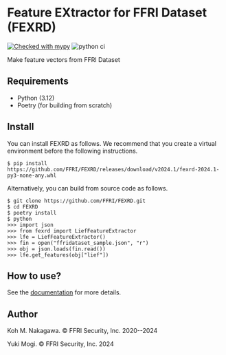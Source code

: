 Feature EXtractor for FFRI Dataset (FEXRD)
=======================================
[![Checked with mypy](http://www.mypy-lang.org/static/mypy_badge.svg)](http://mypy-lang.org/)
![python ci](https://github.com/FFRI/FEXRD/workflows/python%20ci/badge.svg)

Make feature vectors from FFRI Dataset

Requirements
---------------------------------------
- Python (3.12)
- Poetry (for building from scratch)

Install
---------------------------------------

You can install FEXRD as follows. We recommend that you create a virtual environment before the following instructions.

```
$ pip install https://github.com/FFRI/FEXRD/releases/download/v2024.1/fexrd-2024.1-py3-none-any.whl
```

Alternatively, you can build from source code as follows.

```
$ git clone https://github.com/FFRI/FEXRD.git
$ cd FEXRD
$ poetry install
$ python
>>> import json
>>> from fexrd import LiefFeatureExtractor
>>> lfe = LiefFeatureExtractor()
>>> fin = open("ffridataset_sample.json", "r")
>>> obj = json.loads(fin.read())
>>> lfe.get_features(obj["lief"])
```

How to use?
---------------------------------------
See the [documentation](https://ffri.github.io/FEXRD/) for more details.

Author
---------------------------------------
Koh M. Nakagawa. &copy; FFRI Security, Inc. 2020--2024

Yuki Mogi. &copy; FFRI Security, Inc. 2024
